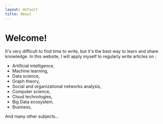 ```yaml
---
layout: default
title: About
---
```


# Welcome!



It's very difficult to find time to write, but it's the best way to learn and share knowledge. In this website, I will apply myself to regularly write articles on :
- Artificial intelligence,
- Machine learning,
- Data science,
- Graph theory,
- Social and organizational networks analysis,
- Computer science,
- Cloud technologies,
- Big Data ecosystem,
- Business,

And many other subjects... 

